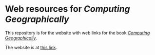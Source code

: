 # Web resources for _Computing Geographically_
This repository is for the website with web links for the book [_Computing Geographically_](https://www.guilford.com/books/Computing-Geographically/David-O'Sullivan/9781462553938).

The website is at [this link](https://dosull.github.io/computing-geographically).
